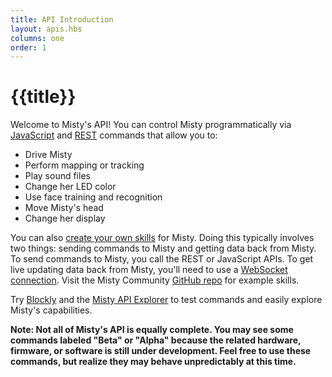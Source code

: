 ```yaml
---
title: API Introduction
layout: apis.hbs
columns: one
order: 1
---
```


# {{title}}

Welcome to Misty's API! You can control Misty programmatically via [JavaScript](../../api-reference/all-functions) and [REST](../../api-reference/rest) commands that allow you to:

- Drive Misty
- Perform mapping or tracking
- Play sound files
- Change her LED color
- Use face training and recognition
- Move Misty's head
- Change her display

You can also [create your own skills](/onboarding/creating-skills/writing-skill) for Misty. Doing this typically involves two things: sending commands to Misty and getting data back from Misty. To send commands to Misty, you call the REST or JavaScript APIs. To get live updating data back from Misty, you'll need to use a [WebSocket connection](/onboarding/creating-skills/writing-skill/#websocket-connections). Visit the Misty Community [GitHub repo](https://github.com/MistyCommunity/MistyI/tree/master/Skills) for example skills.

Try [Blockly](/onboarding/3-ways-to-interact-with-misty/blockly) and the [Misty API Explorer](/onboarding/3-ways-to-interact-with-misty/api-explorer) to test commands and easily explore Misty's capabilities.

**Note: Not all of Misty's API is equally complete. You may see some commands labeled "Beta" or "Alpha" because the related hardware, firmware, or software is still under development. Feel free to use these commands, but realize they may behave unpredictably at this time.**
